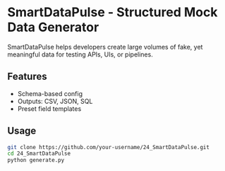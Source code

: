 # SmartDataPulse - Structured Mock Data Generator

SmartDataPulse helps developers create large volumes of fake, yet meaningful data for testing APIs, UIs, or pipelines.

## Features
- Schema-based config  
- Outputs: CSV, JSON, SQL  
- Preset field templates  

## Usage
```bash
git clone https://github.com/your-username/24_SmartDataPulse.git
cd 24_SmartDataPulse
python generate.py
